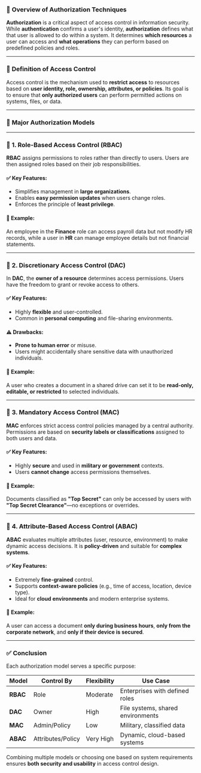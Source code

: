 ### 📌 **Overview of Authorization Techniques**

**Authorization** is a critical aspect of access control in information security. While **authentication** confirms a user's identity, **authorization** defines what that user is allowed to do within a system. It determines **which resources** a user can access and **what operations** they can perform based on predefined policies and roles.

---

### 🔐 **Definition of Access Control**

Access control is the mechanism used to **restrict access** to resources based on **user identity, role, ownership, attributes, or policies**. Its goal is to ensure that **only authorized users** can perform permitted actions on systems, files, or data.

---

### 🧩 **Major Authorization Models**

---

### 🔸 **1. Role-Based Access Control (RBAC)**

**RBAC** assigns permissions to roles rather than directly to users. Users are then assigned roles based on their job responsibilities.

#### ✅ Key Features:

* Simplifies management in **large organizations**.
* Enables **easy permission updates** when users change roles.
* Enforces the principle of **least privilege**.

#### 📌 Example:

An employee in the **Finance** role can access payroll data but not modify HR records, while a user in **HR** can manage employee details but not financial statements.

---

### 🔸 **2. Discretionary Access Control (DAC)**

In **DAC**, the **owner of a resource** determines access permissions. Users have the freedom to grant or revoke access to others.

#### ✅ Key Features:

* Highly **flexible** and user-controlled.
* Common in **personal computing** and file-sharing environments.

#### ⚠️ Drawbacks:

* **Prone to human error** or misuse.
* Users might accidentally share sensitive data with unauthorized individuals.

#### 📌 Example:

A user who creates a document in a shared drive can set it to be **read-only, editable, or restricted** to selected individuals.

---

### 🔸 **3. Mandatory Access Control (MAC)**

**MAC** enforces strict access control policies managed by a central authority. Permissions are based on **security labels or classifications** assigned to both users and data.

#### ✅ Key Features:

* Highly **secure** and used in **military or government** contexts.
* Users **cannot change** access permissions themselves.

#### 📌 Example:

Documents classified as **"Top Secret"** can only be accessed by users with **"Top Secret Clearance"**—no exceptions or overrides.

---

### 🔸 **4. Attribute-Based Access Control (ABAC)**

**ABAC** evaluates multiple attributes (user, resource, environment) to make dynamic access decisions. It is **policy-driven** and suitable for **complex systems**.

#### ✅ Key Features:

* Extremely **fine-grained** control.
* Supports **context-aware policies** (e.g., time of access, location, device type).
* Ideal for **cloud environments** and modern enterprise systems.

#### 📌 Example:

A user can access a document **only during business hours**, **only from the corporate network**, and **only if their device is secured**.

---

### ✅ **Conclusion**

Each authorization model serves a specific purpose:

| Model    | Control By        | Flexibility | Use Case                          |
| -------- | ----------------- | ----------- | --------------------------------- |
| **RBAC** | Role              | Moderate    | Enterprises with defined roles    |
| **DAC**  | Owner             | High        | File systems, shared environments |
| **MAC**  | Admin/Policy      | Low         | Military, classified data         |
| **ABAC** | Attributes/Policy | Very High   | Dynamic, cloud-based systems      |

Combining multiple models or choosing one based on system requirements ensures **both security and usability** in access control design.
